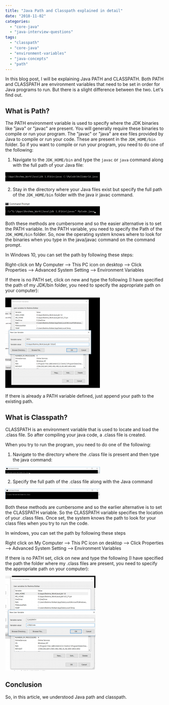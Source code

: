 ```yaml
---
title: "Java Path and Classpath explained in detail"
date: "2018-11-02"
categories: 
  - "core-java"
  - "java-interview-questions"
tags: 
  - "classpath"
  - "core-java"
  - "environment-variables"
  - "java-concepts"
  - "path"
---
```


In this blog post, I will be explaining Java PATH and CLASSPATH. Both PATH and CLASSPATH are environment variables that need to be set in order for Java programs to run. But there is a slight difference between the two. Let's find out.

## What is Path?

The PATH environment variable is used to specify where the JDK binaries like "java" or "javac" are present. You will generally require these binaries to compile or run your program. The "javac" or "java" are exe files provided by Java to compile or run your code. These are present in the `JDK_HOME/bin` folder. So if you want to compile or run your program, you need to do one of the following:

1) Navigate to the `JDK_HOME/bin` and type the `javac` or `java` command along with the full path of your Java file:

[![](images/path-classpath/Path1-300x29.png)](images/path-classpath/Path1.png)

2) Stay in the directory where your Java files exist but specify the full path of the `JDK_HOME/bin` folder with the java ir javac command.

[![](images/path-classpath/Path2-300x43.png)](images/path-classpath/Path2.png)

Both these methods are cumbersome and so the easier alternative is to set the PATH variable. In the PATH variable, you need to specify the Path of the `JDK_HOME/bin` folder. So, now the operating system knows where to look for the binaries when you type in the java/javac command on the command prompt.

In Windows 10, you can set the path by following these steps:

Right-click on My Computer --> This PC icon on desktop --> Click Properties --> Advanced System Setting --> Environment Variables

If there is no PATH set, click on new and type the following (I have specified the path of my JDK/bin folder, you need to specify the appropriate path on your computer):

![](images/path-classpath/Path3-300x286.png)

If there is already a PATH variable defined, just append your path to the existing path.

## **What is Classpath?**

CLASSPATH is an environment variable that is used to locate and load the .class file. So after compiling your java code, a .class file is created.

When you try to run the program, you need to do one of the following:

1) Navigate to the directory where the .class file is present and then type the java command:

[![](images/path-classpath/cp1-1-300x21.png)](images/path-classpath/cp1-1.png)

2) Specify the full path of the .class file along with the Java command

[![](images/path-classpath/cp2-300x33.png)](images/path-classpath/cp2.png)

Both these methods are cumbersome and so the earlier alternative is to set the CLASSPATH variable. So the CLASSPATH variable specifies the location of your .class files. Once set, the system knows the path to look for your class files when you try to run the code.

In windows, you can set the path by following these steps

Right click on My Computer --> This PC icon on desktop --> Click Properties --> Advanced System Setting --> Environment Variables

If there is no PATH set, click on new and type the following (I have specified the path the folder where my .class files are present, you need to specify the appropriate path on your computer):

[![](images/path-classpath/cp3-286x300.png)](images/path-classpath/cp3.png)

## Conclusion

So, in this article, we understood Java path and classpath.
